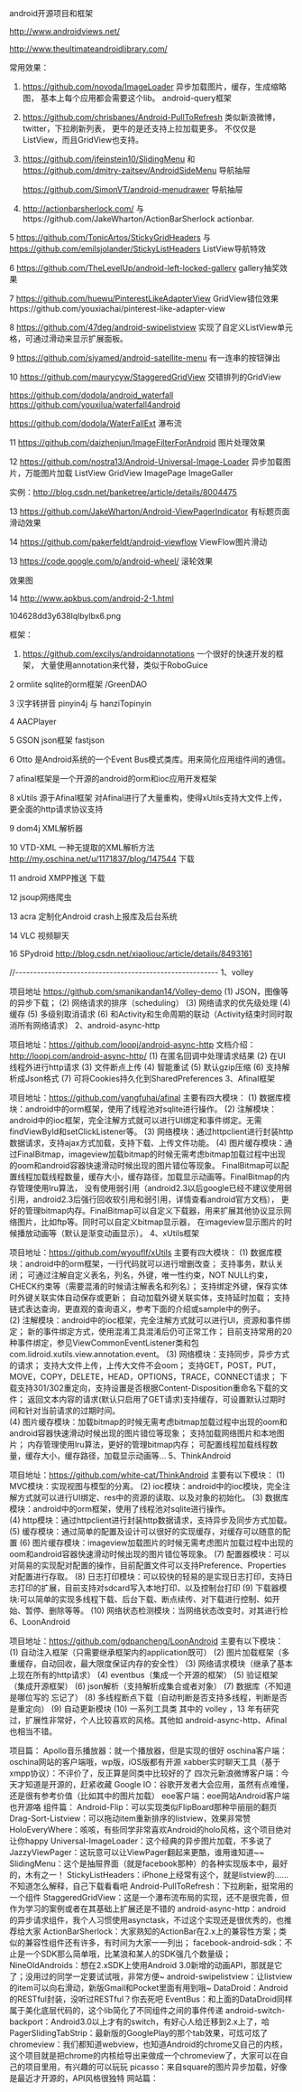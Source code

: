  android开源项目和框架


http://www.androidviews.net/

http://www.theultimateandroidlibrary.com/

常用效果：

1. https://github.com/novoda/ImageLoader  异步加载图片，缓存，生成缩略图， 基本上每个应用都会需要这个lib。
    android-query框架
2. https://github.com/chrisbanes/Android-PullToRefresh   类似新浪微博，twitter，下拉刷新列表， 更牛的是还支持上拉加载更多。 不仅仅是ListView，而且GridView也支持。

3. https://github.com/jfeinstein10/SlidingMenu 和 https://github.com/dmitry-zaitsev/AndroidSideMenu 导航抽屉 

   https://github.com/SimonVT/android-menudrawer 导航抽屉 

4. http://actionbarsherlock.com/  与https://github.com/JakeWharton/ActionBarSherlock    actionbar.

5  https://github.com/TonicArtos/StickyGridHeaders  与 https://github.com/emilsjolander/StickyListHeaders  ListView导航特效

6 https://github.com/TheLevelUp/android-left-locked-gallery gallery抽奖效果

7 https://github.com/huewu/PinterestLikeAdapterView  GridView错位效果https://github.com/youxiachai/pinterest-like-adapter-view

8 https://github.com/47deg/android-swipelistview  实现了自定义ListView单元格，可通过滑动来显示扩展面板。

9 https://github.com/siyamed/android-satellite-menu  有一连串的按钮弹出

10 https://github.com/maurycyw/StaggeredGridView 交错排列的GridView

https://github.com/dodola/android_waterfall  https://github.com/youxilua/waterfall4android

https://github.com/dodola/WaterFallExt 瀑布流

11 https://github.com/daizhenjun/ImageFilterForAndroid  图片处理效果

12 https://github.com/nostra13/Android-Universal-Image-Loader 异步加载图片，万能图片加载 ListView GridView ImagePage ImageGaller

实例：http://blog.csdn.net/banketree/article/details/8004475

13 https://github.com/JakeWharton/Android-ViewPagerIndicator 有标题页面滑动效果

14 https://github.com/pakerfeldt/android-viewflow ViewFlow图片滑动

13 https://code.google.com/p/android-wheel/ 滚轮效果

效果图  

14 http://www.apkbus.com/android-2-1.html

104628dd3y638lqlbylbx6.png

框架：

1. https://github.com/excilys/androidannotations  一个很好的快速开发的框架， 大量使用annotation来代替，类似于RoboGuice

2 ormlite sqlite的orm框架 /GreenDAO

3 汉字转拼音 pinyin4j 与 hanziTopinyin

4 AACPlayer

5 GSON json框架 fastjson

6 Otto 是Android系统的一个Event Bus模式类库。用来简化应用组件间的通信。

7 afinal框架是一个开源的android的orm和ioc应用开发框架

8 xUtils 源于Afinal框架 对Afinal进行了大量重构，使得xUtils支持大文件上传，更全面的http请求协议支持

9 dom4j  XML解析器

10 VTD-XML 一种无提取的XML解析方法 http://my.oschina.net/u/1171837/blog/147544 下载

11 android XMPP推送 下载

12 jsoup网络爬虫

13 acra 定制化Android crash上报库及后台系统

14 VLC 视频聊天

16 SPydroid http://blog.csdn.net/xiaoliouc/article/details/8493161

//--------------------------------------------------------
1、volley 

项目地址 https://github.com/smanikandan14/Volley-demo
 (1)  JSON，图像等的异步下载；
 (2)  网络请求的排序（scheduling）
 (3)  网络请求的优先级处理
 (4)  缓存
 (5)  多级别取消请求
 (6)  和Activity和生命周期的联动（Activity结束时同时取消所有网络请求）
2、android-async-http  

项目地址：https://github.com/loopj/android-async-http
文档介绍：http://loopj.com/android-async-http/ 
 (1) 在匿名回调中处理请求结果
 (2) 在UI线程外进行http请求
 (3) 文件断点上传
 (4) 智能重试
 (5) 默认gzip压缩
 (6) 支持解析成Json格式
 (7) 可将Cookies持久化到SharedPreferences
3、Afinal框架

项目地址：https://github.com/yangfuhai/afinal
主要有四大模块：
 (1) 数据库模块：android中的orm框架，使用了线程池对sqlite进行操作。
 (2) 注解模块：android中的ioc框架，完全注解方式就可以进行UI绑定和事件绑定。无需findViewById和setClickListener等。
 (3) 网络模块：通过httpclient进行封装http数据请求，支持ajax方式加载，支持下载、上传文件功能。
 (4) 图片缓存模块：通过FinalBitmap，imageview加载bitmap的时候无需考虑bitmap加载过程中出现的oom和android容器快速滑动时候出现的图片错位等现象。
             FinalBitmap可以配置线程加载线程数量，缓存大小，缓存路径，加载显示动画等。FinalBitmap的内存管理使用lru算法，
             没有使用弱引用（android2.3以后google已经不建议使用弱引用，android2.3后强行回收软引用和弱引用，详情查看android官方文档），
             更好的管理bitmap内存。FinalBitmap可以自定义下载器，用来扩展其他协议显示网络图片，比如ftp等。同时可以自定义bitmap显示器，
             在imageview显示图片的时候播放动画等（默认是渐变动画显示）。
4、xUtils框架

项目地址：https://github.com/wyouflf/xUtils
主要有四大模块：
  (1) 数据库模块：android中的orm框架，一行代码就可以进行增删改查；
            支持事务，默认关闭；
            可通过注解自定义表名，列名，外键，唯一性约束，NOT NULL约束，CHECK约束等（需要混淆的时候请注解表名和列名）；
            支持绑定外键，保存实体时外键关联实体自动保存或更新；
            自动加载外键关联实体，支持延时加载；
            支持链式表达查询，更直观的查询语义，参考下面的介绍或sample中的例子。          
  (2) 注解模块：android中的ioc框架，完全注解方式就可以进行UI，资源和事件绑定；
            新的事件绑定方式，使用混淆工具混淆后仍可正常工作；
            目前支持常用的20种事件绑定，参见ViewCommonEventListener类和包com.lidroid.xutils.view.annotation.event。
  (3) 网络模块：支持同步，异步方式的请求；
            支持大文件上传，上传大文件不会oom；
            支持GET，POST，PUT，MOVE，COPY，DELETE，HEAD，OPTIONS，TRACE，CONNECT请求；
            下载支持301/302重定向，支持设置是否根据Content-Disposition重命名下载的文件；
            返回文本内容的请求(默认只启用了GET请求)支持缓存，可设置默认过期时间和针对当前请求的过期时间。            
  (4) 图片缓存模块：加载bitmap的时候无需考虑bitmap加载过程中出现的oom和android容器快速滑动时候出现的图片错位等现象；
            支持加载网络图片和本地图片；
            内存管理使用lru算法，更好的管理bitmap内存；
            可配置线程加载线程数量，缓存大小，缓存路径，加载显示动画等...
5、ThinkAndroid

项目地址：https://github.com/white-cat/ThinkAndroid
主要有以下模块：
  (1)  MVC模块：实现视图与模型的分离。
  (2)  ioc模块：android中的ioc模块，完全注解方式就可以进行UI绑定、res中的资源的读取、以及对象的初始化。 
  (3)  数据库模块：android中的orm框架，使用了线程池对sqlite进行操作。  
  (4)  http模块：通过httpclient进行封装http数据请求，支持异步及同步方式加载。
  (5)  缓存模块：通过简单的配置及设计可以很好的实现缓存，对缓存可以随意的配置
  (6)  图片缓存模块：imageview加载图片的时候无需考虑图片加载过程中出现的oom和android容器快速滑动时候出现的图片错位等现象。
  (7)  配置器模块：可以对简易的实现配对配置的操作，目前配置文件可以支持Preference、Properties对配置进行存取。
  (8)  日志打印模块：可以较快的轻易的是实现日志打印，支持日志打印的扩展，目前支持对sdcard写入本地打印、以及控制台打印
  (9)  下载器模块:可以简单的实现多线程下载、后台下载、断点续传、对下载进行控制、如开始、暂停、删除等等。
  (10) 网络状态检测模块：当网络状态改变时，对其进行检
6、LoonAndroid 

项目地址：https://github.com/gdpancheng/LoonAndroid
主要有以下模块：
  (1)  自动注入框架（只需要继承框架内的application既可）
  (2)  图片加载框架（多重缓存，自动回收，最大限度保证内存的安全性）
  (3)  网络请求模块（继承了基本上现在所有的http请求）
  (4)  eventbus（集成一个开源的框架）
  (5)  验证框架（集成开源框架）
  (6)  json解析（支持解析成集合或者对象）
  (7)  数据库（不知道是哪位写的 忘记了）
  (8)  多线程断点下载（自动判断是否支持多线程，判断是否是重定向）
  (9)  自动更新模块
  (10) 一系列工具类
其中的 volley ，13 年有研究过，扩展性非常好，个人比较喜欢的风格。其他如 android-async-http、Afinal 也相当不错。


项目篇：
Apollo音乐播放器：就一个播放器，但是实现的很好
oschina客户端：oschina网站的客户端哦，wp版，iOS版都有开源
xabber实时聊天工具（基于xmpp协议）：不评价了，反正算是同类中比较好的了
四次元新浪微博客户端：今天才知道是开源的，赶紧收藏
Google IO：谷歌开发者大会应用，虽然有点难懂，还是很有参考价值（比如其中的图片加载）
eoe客户端：eoe网站Android客户端也开源咯
组件篇：
Android-Flip：可以实现类似FlipBoard那种华丽丽的翻页
Drag-Sort-Listview：可以拖动item重新排序的listview，效果非常赞
HoloEveryWhere：咳咳，有些同学非常喜欢Android的holo风格，这个项目绝对让你happy
Universal-ImageLoader：这个经典的异步图片加载，不多说了
JazzyViewPager：这玩意可以让ViewPager翻起来更酷，谁用谁知道~~
SlidingMenu：这个是抽屉界面（就是facebook那种）的各种实现版本中，最好的，木有之一！
StickyListHeaders：iPhone上经常有这个，就是listview的……不知道怎么解释，自己下载看看吧
Android-PullToRefresh：下拉刷新，挺常用的一个组件
StaggeredGridView：这是一个瀑布流布局的实现，还不是很完善，但作为学习的案例或者在其基础上扩展还是不错的
android-async-http：android的异步请求组件，我个人习惯使用asynctask，不过这个实现还是很优秀的，也推荐给大家
ActionBarSherlock：大家熟知的ActionBar在2.x上的兼容性方案；类似的兼容性组件还有许多，有时间为大家一一列出；
facebook-android-sdk：不止是一个SDK那么简单哦，比某浪和某人的SDK强几个数量级；
NineOldAndroids：想在2.xSDK上使用Android 3.0新增的动画API，那就是它了；没用过的同学一定要试试哦，非常方便~
android-swipelistview：让listview的item可以向右滑动，新版Gmail和Pocket里面有用到哦~
DataDroid：Android的RESTful封装，没听过RESTful？你去死吧
EventBus：和上面的DataDroid同样属于美化底层代码的，这个lib简化了不同组件之间的事件传递
android-switch-backport：Android3.0以上才有的switch，有好心人给迁移到2.x上了，哈
PagerSlidingTabStrip：最新版的GooglePlay的那个tab效果，可炫可炫了
chromeview：我们都知道webview，也知道Android的chrome又自己的内核，这个项目就是把chrome的内核给导出来做成一个chromeview了，大家可以在自己的项目里用，有兴趣的可以玩玩
picasso：来自square的图片异步加载，好像是最近才开源的，API风格很独特
网站篇：



